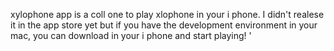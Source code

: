 xylophone app is a coll one to play xlophone in your i phone. I didn't realese it in the app store yet but if you have the development environment in your mac, you can download in your i phone and start playing! '
